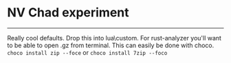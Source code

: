 # NV Chad experiment
----
Really cool defaults. Drop this into lua\custom.
For rust-analyzer you'll want to be able to open .gz from terminal. This can easily be done with choco.
```choco install zip --foce```
or
```choco install 7zip --foco```
